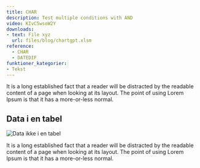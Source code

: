 ```yaml
---
title: CHAR
description: Test multiple conditions with AND
video: KIvC5wsoW2Y
downloads: 
- text: File xyz
  url: files/blog/chartgpt.xlsm
reference: 
  - CHAR
  - DATEDIF
funktioner_kategorier:
- Tekst
---
```



It is a long established fact that a reader will be distracted by the readable content of a page when looking at its layout. The point of using Lorem Ipsum is that it has a more-or-less normal.
<!--more-->
## Data i en tabel
![Data ikke i en tabel](/images/blog/lobende-sum-tabel.jpg)

It is a long established fact that a reader will be distracted by the readable content of a page when looking at its layout. The point of using Lorem Ipsum is that it has a more-or-less normal.